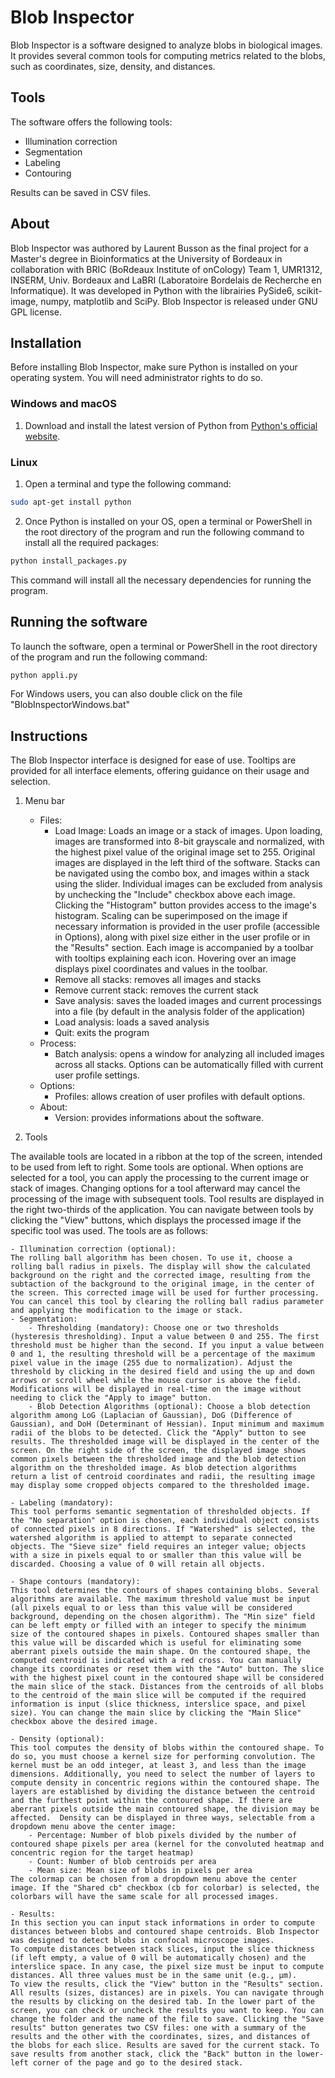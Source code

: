 # Blob Inspector

Blob Inspector is a software designed to analyze blobs in biological images. It provides several common tools for computing metrics related to the blobs, such as coordinates, size, density, and distances.

## Tools

The software offers the following tools:
- Illumination correction
- Segmentation
- Labeling
- Contouring

Results can be saved in CSV files.

## About

Blob Inspector was authored by Laurent Busson as the final project for a Master's degree in Bioinformatics at the University of Bordeaux in collaboration with BRIC (BoRdeaux Institute of onCology) Team 1, UMR1312, INSERM, Univ. Bordeaux and LaBRI (Laboratoire Bordelais de Recherche en Informatique).
It was developed in Python with the librairies PySide6, scikit-image, numpy, matplotlib and SciPy.
Blob Inspector is released under GNU GPL license.

## Installation

Before installing Blob Inspector, make sure Python is installed on your operating system. You will need administrator rights to do so.

### Windows and macOS
1. Download and install the latest version of Python from [Python's official website](https://www.python.org/).
   
### Linux
1. Open a terminal and type the following command:
```bash
sudo apt-get install python
```

2. Once Python is installed on your OS, open a terminal or PowerShell in the root directory of the program and run the following command to install all the required packages:
```bash
python install_packages.py
```
This command will install all the necessary dependencies for running the program.

## Running the software

To launch the software, open a terminal or PowerShell in the root directory of the program and run the following command:
```bash
python appli.py
```

For Windows users, you can also double click on the file "BlobInspectorWindows.bat"

## Instructions
The Blob Inspector interface is designed for ease of use. Tooltips are provided for all interface elements, offering guidance on their usage and selection.

1. Menu bar
    - Files:
        - Load Image: Loads an image or a stack of images. Upon loading, images are transformed into 8-bit grayscale and normalized, with the highest pixel value of the original image set to 255. Original images are displayed in the left third of the software. Stacks can be navigated using the combo box, and images within a stack using the slider. Individual images can be excluded from analysis by unchecking the "Include" checkbox above each image. Clicking the "Histogram" button provides access to the image's histogram. Scaling can be superimposed on the image if necessary information is provided in the user profile (accessible in Options), along with pixel size either in the user profile or in the "Results" section. Each image is accompanied by a toolbar with tooltips explaining each icon. Hovering over an image displays pixel coordinates and values in the toolbar.
        - Remove all stacks: removes all images and stacks
        - Remove current stack: removes the current stack
        - Save analysis: saves the loaded images and current processings into a file (by default in the analysis folder of the application)
        - Load analysis: loads a saved analysis
        - Quit: exits the program
    - Process:
        - Batch analysis: opens a window for analyzing all included images across all stacks. Options can be automatically filled with current user profile settings.
    - Options:
        - Profiles: allows creation of user profiles with default options.
    - About:
        - Version: provides informations about the software.

2. Tools

The available tools are located in a ribbon at the top of the screen, intended to be used from left to right. Some tools are optional. When options are selected for a tool, you can apply the processing to the current image or stack of images. Changing options for a tool afterward may cancel the processing of the image with subsequent tools. Tool results are displayed in the right two-thirds of the application. You can navigate between tools by clicking the "View" buttons, which displays the processed image if the specific tool was used. The tools are as follows:

    - Illumination correction (optional):
    The rolling ball algorithm has been chosen. To use it, choose a rolling ball radius in pixels. The display will show the calculated background on the right and the corrected image, resulting from the subtaction of the background to the original image, in the center of the screen. This corrected image will be used for further processing. You can cancel this tool by clearing the rolling ball radius parameter and applying the modification to the image or stack.
    - Segmentation:
        - Thresholding (mandatory): Choose one or two thresholds (hysteresis thresholding). Input a value between 0 and 255. The first threshold must be higher than the second. If you input a value between 0 and 1, the resulting threshold will be a percentage of the maximum pixel value in the image (255 due to normalization). Adjust the threshold by clicking in the desired field and using the up and down arrows or scroll wheel while the mouse cursor is above the field. Modifications will be displayed in real-time on the image without needing to click the "Apply to image" button.
        - Blob Detection Algorithms (optional): Choose a blob detection algorithm among LoG (Laplacian of Gaussian), DoG (Difference of Gaussian), and DoH (Determinant of Hessian). Input minimum and maximum radii of the blobs to be detected. Click the "Apply" button to see results. The thresholded image will be displayed in the center of the screen. On the right side of the screen, the displayed image shows common pixels between the thresholded image and the blob detection algorithm on the thresholded image. As blob detection algorithms return a list of centroid coordinates and radii, the resulting image may display some cropped objects compared to the thresholded image.
    
    - Labeling (mandatory):
    This tool performs semantic segmentation of thresholded objects. If the "No separation" option is chosen, each individual object consists of connected pixels in 8 directions. If "Watershed" is selected, the watershed algorithm is applied to attempt to separate connected objects. The "Sieve size" field requires an integer value; objects with a size in pixels equal to or smaller than this value will be discarded. Choosing a value of 0 will retain all objects.

    - Shape contours (mandatory):
    This tool determines the contours of shapes containing blobs. Several algorithms are available. The maximum threshold value must be input (all pixels equal to or less than this value will be considered background, depending on the chosen algorithm). The "Min size" field can be left empty or filled with an integer to specify the minimum size of the contoured shapes in pixels. Contoured shapes smaller than this value will be discarded which is useful for eliminating some aberrant pixels outside the main shape. On the contoured shape, the computed centroid is indicated with a red cross. You can manually change its coordinates or reset them with the "Auto" button. The slice with the highest pixel count in the contoured shape will be considered the main slice of the stack. Distances from the centroids of all blobs to the centroid of the main slice will be computed if the required information is input (slice thickness, interslice space, and pixel size). You can change the main slice by clicking the "Main Slice" checkbox above the desired image.

    - Density (optional):
    This tool computes the density of blobs within the contoured shape. To do so, you must choose a kernel size for performing convolution. The kernel must be an odd integer, at least 3, and less than the image dimensions. Additionally, you need to select the number of layers to compute density in concentric regions within the contoured shape. The layers are established by dividing the distance between the centroid and the furthest point within the contoured shape. If there are aberrant pixels outside the main contoured shape, the division may be affected.  Density can be displayed in three ways, selectable from a dropdown menu above the center image:
        - Percentage: Number of blob pixels divided by the number of contoured shape pixels per area (kernel for the convoluted heatmap and concentric region for the target heatmap)
        - Count: Number of blob centroids per area
        - Mean size: Mean size of blobs in pixels per area
    The colormap can be chosen from a dropdown menu above the center image. If the "Shared cb" checkbox (cb for colorbar) is selected, the colorbars will have the same scale for all processed images.

    - Results:
    In this section you can input stack informations in order to compute distances between blobs and contoured shape centroids. Blob Inspector was designed to detect blobs in confocal microscope images.
    To compute distances between stack slices, input the slice thickness (if left empty, a value of 0 will be automatically chosen) and the interslice space. In any case, the pixel size must be input to compute distances. All three values must be in the same unit (e.g., µm).
    To view the results, click the "View" button in the "Results" section. All results (sizes, distances) are in pixels. You can navigate through the results by clicking on the desired tab. In the lower part of the screen, you can check or uncheck the results you want to keep. You can change the folder and the name of the file to save. Clicking the "Save results" button generates two CSV files: one with a summary of the results and the other with the coordinates, sizes, and distances of the blobs for each slice. Results are saved for the current stack. To save results from another stack, click the "Back" button in the lower-left corner of the page and go to the desired stack.

